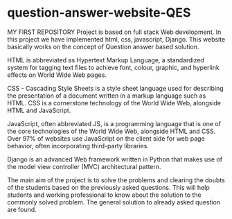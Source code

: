 # question-answer-website-QES
MY FIRST REPOSITORY
Project is based on full stack Web  development. In this project we have implemented html, css, javascript, Django. This website basically works on the concept of Question answer based solution.

HTML  is abbreviated as Hypertext Markup Language, a standardized system for tagging text files to achieve font, colour, graphic, and hyperlink effects on World Wide Web pages.

 CSS - Cascading Style Sheets is a style sheet language used for describing the presentation of a document written in a markup language such as HTML. CSS is a cornerstone technology of the World Wide Web, alongside HTML and JavaScript.

JavaScript, often abbreviated JS, is a programming language that is one of the core technologies of the World Wide Web, alongside HTML and CSS. Over 97% of websites use JavaScript on the client side for web page behavior, often incorporating third-party libraries.

Django is an advanced Web framework written in Python that makes use of the model view controller (MVC) architectural pattern.

The main aim of the project is to solve the problems and clearing the doubts of the students based on the previously asked questions. This will help students and working professional  to know about the solution to the commonly solved problem. The general solution to already asked question are found.

